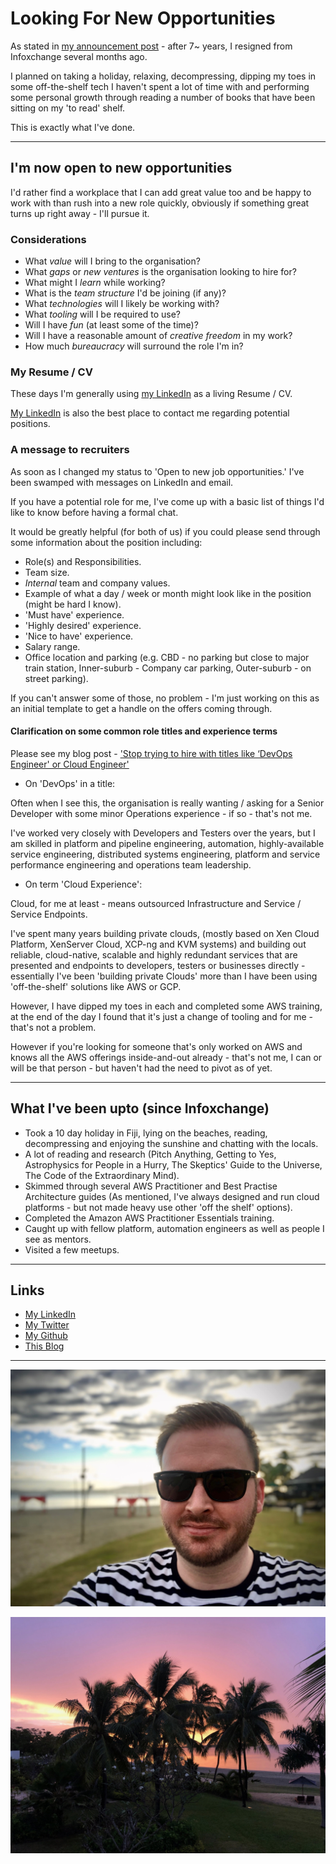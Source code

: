 # Looking For New Opportunities


As stated in [my announcement post](https://smcleod.net/tech/2019/06/29/leaving-infoxchange.html) - after 7~ years, I resigned from Infoxchange several months ago.

I planned on taking a holiday, relaxing, decompressing, dipping my toes in some off-the-shelf tech I haven't spent a lot of time with and performing some personal growth through reading a number of books that have been sitting on my 'to read' shelf.

This is exactly what I've done.

---

## I'm now open to new opportunities

I'd rather find a workplace that I can add great value too and be happy to work with than rush into a new role quickly, obviously if something great turns up right away - I'll pursue it.

### Considerations

- What _value_ will I bring to the organisation?
- What _gaps_ or _new ventures_ is the organisation looking to hire for?
- What might I _learn_ while working?
- What is the _team structure_ I'd be joining (if any)?
- What _technologies_ will I likely be working with?
- What _tooling_ will I be required to use?
- Will I have _fun_ (at least some of the time)?
- Will I have a reasonable amount of _creative freedom_ in my work?
- How much _bureaucracy_ will surround the role I'm in?

### My Resume / CV

These days I'm generally using [my LinkedIn](https://www.linkedin.com/in/sammcj/) as a living Resume / CV.

[My LinkedIn](https://www.linkedin.com/in/sammcj/) is also the best place to contact me regarding potential positions.

### A message to recruiters

As soon as I changed my status to 'Open to new job opportunities.' I've been swamped with messages on LinkedIn and email.

If you have a potential role for me, I've come up with a basic list of things I'd like to know before having a formal chat.

It would be greatly helpful (for both of us) if you could please send through some information about the position including:

- Role(s) and Responsibilities.
- Team size.
- _Internal_ team and company values.
- Example of what a day / week or month might look like in the position (might be hard I know).
- 'Must have' experience.
- 'Highly desired' experience.
- 'Nice to have' experience.
- Salary range.
- Office location and parking (e.g. CBD - no parking but close to major train station, Inner-suburb - Company car parking, Outer-suburb - on street parking).

If you can't answer some of those, no problem - I'm just working on this as an initial template to get a handle on the offers coming through.

#### Clarification on some common role titles and experience terms

Please see my blog post - ['Stop trying to hire with titles like ‘DevOps Engineer' or Cloud Engineer'](https://smcleod.net/tech/2019/08/08/camels-and-unicorns.html)

- On 'DevOps' in a title:

Often when I see this, the organisation is really wanting / asking for a Senior Developer with some minor Operations experience - if so - that's not me.

I've worked very closely with Developers and Testers over the years, but I am skilled in platform and pipeline engineering, automation, highly-available
service engineering, distributed systems engineering, platform and service performance engineering and operations team leadership.

- On term 'Cloud Experience':

Cloud, for me at least - means outsourced Infrastructure and Service / Service Endpoints.

I've spent many years building private clouds, (mostly based on Xen Cloud Platform, XenServer Cloud, XCP-ng and KVM systems)
and building out reliable, cloud-native, scalable and highly redundant services that are presented and endpoints to developers, testers or businesses directly -
essentially I've been 'building private Clouds' more than I have been using 'off-the-shelf' solutions like AWS or GCP.

However, I have dipped my toes in each and completed some AWS training, at the end of the day I found that it's just a change of tooling and for me -
that's not a problem.

However if you're looking for someone that's only worked on AWS and knows all the AWS offerings inside-and-out already -
that's not me, I can or will be that person - but haven't had the need to pivot as of yet.

---

## What I've been upto (since Infoxchange)

- Took a 10 day holiday in Fiji, lying on the beaches, reading, decompressing and enjoying the sunshine and chatting with the locals.
- A lot of reading and research (Pitch Anything, Getting to Yes, Astrophysics for People in a Hurry, The Skeptics' Guide to the Universe, The Code of the Extraordinary Mind).
- Skimmed through several AWS Practitioner and Best Practise Architecture guides (As mentioned, I've always designed and run cloud platforms - but not made heavy use other 'off the shelf' options).
- Completed the Amazon AWS Practitioner Essentials training.
- Caught up with fellow platform, automation engineers as well as people I see as mentors.
- Visited a few meetups.

---

## Links

- [My LinkedIn](https://www.linkedin.com/in/sammcj/)
- [My Twitter](https://twitter.com/s_mcleod)
- [My Github](https://github.com/sammcj)
- [This Blog](https://smcleod.net)

---

![](https://github.com/sammcj/smcleod_files/blob/master/images/fiji_2019/fiji_selfie_1.jpg?raw=true)

![](https://github.com/sammcj/smcleod_files/blob/master/images/fiji_2019/fiji_sunset_1.jpg?raw=true)

